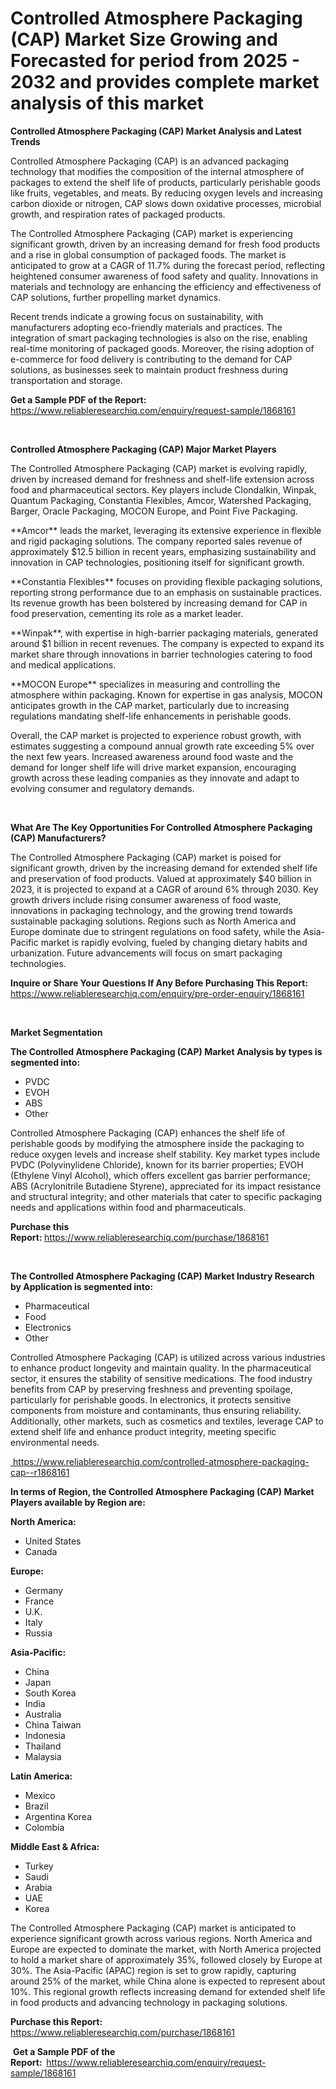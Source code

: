 <p><h1>Controlled Atmosphere Packaging (CAP) Market Size Growing and Forecasted for period from 2025 - 2032 and provides complete market analysis of this market</h1></p><p><strong>Controlled Atmosphere Packaging (CAP) Market Analysis and Latest Trends</strong></p>
<p><p>Controlled Atmosphere Packaging (CAP) is an advanced packaging technology that modifies the composition of the internal atmosphere of packages to extend the shelf life of products, particularly perishable goods like fruits, vegetables, and meats. By reducing oxygen levels and increasing carbon dioxide or nitrogen, CAP slows down oxidative processes, microbial growth, and respiration rates of packaged products.</p><p>The Controlled Atmosphere Packaging (CAP) market is experiencing significant growth, driven by an increasing demand for fresh food products and a rise in global consumption of packaged foods. The market is anticipated to grow at a CAGR of 11.7% during the forecast period, reflecting heightened consumer awareness of food safety and quality. Innovations in materials and technology are enhancing the efficiency and effectiveness of CAP solutions, further propelling market dynamics.</p><p>Recent trends indicate a growing focus on sustainability, with manufacturers adopting eco-friendly materials and practices. The integration of smart packaging technologies is also on the rise, enabling real-time monitoring of packaged goods. Moreover, the rising adoption of e-commerce for food delivery is contributing to the demand for CAP solutions, as businesses seek to maintain product freshness during transportation and storage.</p></p>
<p><strong>Get a Sample PDF of the Report:&nbsp;</strong> <a href="https://www.reliableresearchiq.com/enquiry/request-sample/1868161?utm_campaign=2325&utm_medium=2&utm_source=Github&utm_content=ia&utm_term=19042025&utm_id=controlled-atmosphere-packaging-cap">https://www.reliableresearchiq.com/enquiry/request-sample/1868161</a></p>
<p>&nbsp;</p>
<p><strong>Controlled Atmosphere Packaging (CAP) Major Market Players</strong></p>
<p><p>The Controlled Atmosphere Packaging (CAP) market is evolving rapidly, driven by increased demand for freshness and shelf-life extension across food and pharmaceutical sectors. Key players include Clondalkin, Winpak, Quantum Packaging, Constantia Flexibles, Amcor, Watershed Packaging, Barger, Oracle Packaging, MOCON Europe, and Point Five Packaging.</p><p>**Amcor** leads the market, leveraging its extensive experience in flexible and rigid packaging solutions. The company reported sales revenue of approximately $12.5 billion in recent years, emphasizing sustainability and innovation in CAP technologies, positioning itself for significant growth.</p><p>**Constantia Flexibles** focuses on providing flexible packaging solutions, reporting strong performance due to an emphasis on sustainable practices. Its revenue growth has been bolstered by increasing demand for CAP in food preservation, cementing its role as a market leader.</p><p>**Winpak**, with expertise in high-barrier packaging materials, generated around $1 billion in recent revenues. The company is expected to expand its market share through innovations in barrier technologies catering to food and medical applications.</p><p>**MOCON Europe** specializes in measuring and controlling the atmosphere within packaging. Known for expertise in gas analysis, MOCON anticipates growth in the CAP market, particularly due to increasing regulations mandating shelf-life enhancements in perishable goods.</p><p>Overall, the CAP market is projected to experience robust growth, with estimates suggesting a compound annual growth rate exceeding 5% over the next few years. Increased awareness around food waste and the demand for longer shelf life will drive market expansion, encouraging growth across these leading companies as they innovate and adapt to evolving consumer and regulatory demands.</p></p>
<p>&nbsp;</p>
<p><strong>What Are The Key Opportunities For Controlled Atmosphere Packaging (CAP) Manufacturers?</strong></p>
<p><p>The Controlled Atmosphere Packaging (CAP) market is poised for significant growth, driven by the increasing demand for extended shelf life and preservation of food products. Valued at approximately $40 billion in 2023, it is projected to expand at a CAGR of around 6% through 2030. Key growth drivers include rising consumer awareness of food waste, innovations in packaging technology, and the growing trend towards sustainable packaging solutions. Regions such as North America and Europe dominate due to stringent regulations on food safety, while the Asia-Pacific market is rapidly evolving, fueled by changing dietary habits and urbanization. Future advancements will focus on smart packaging technologies.</p></p>
<p><strong>Inquire or Share Your Questions If Any Before Purchasing This Report:</strong> <a href="https://www.reliableresearchiq.com/enquiry/pre-order-enquiry/1868161?utm_campaign=2325&utm_medium=2&utm_source=Github&utm_content=ia&utm_term=19042025&utm_id=controlled-atmosphere-packaging-cap">https://www.reliableresearchiq.com/enquiry/pre-order-enquiry/1868161</a></p>
<p>&nbsp;</p>
<p><strong>Market Segmentation</strong></p>
<p><strong>The Controlled Atmosphere Packaging (CAP) Market Analysis by types is segmented into:</strong></p>
<p><ul><li>PVDC</li><li>EVOH</li><li>ABS</li><li>Other</li></ul></p>
<p><p>Controlled Atmosphere Packaging (CAP) enhances the shelf life of perishable goods by modifying the atmosphere inside the packaging to reduce oxygen levels and increase shelf stability. Key market types include PVDC (Polyvinylidene Chloride), known for its barrier properties; EVOH (Ethylene Vinyl Alcohol), which offers excellent gas barrier performance; ABS (Acrylonitrile Butadiene Styrene), appreciated for its impact resistance and structural integrity; and other materials that cater to specific packaging needs and applications within food and pharmaceuticals.</p></p>
<p><strong>Purchase this Report:&nbsp;</strong><a href="https://www.reliableresearchiq.com/purchase/1868161?utm_campaign=2325&utm_medium=2&utm_source=Github&utm_content=ia&utm_term=19042025&utm_id=controlled-atmosphere-packaging-cap">https://www.reliableresearchiq.com/purchase/1868161</a></p>
<p>&nbsp;</p>
<p><strong>The Controlled Atmosphere Packaging (CAP) Market Industry Research by Application is segmented into:</strong></p>
<p><ul><li>Pharmaceutical</li><li>Food</li><li>Electronics</li><li>Other</li></ul></p>
<p><p>Controlled Atmosphere Packaging (CAP) is utilized across various industries to enhance product longevity and maintain quality. In the pharmaceutical sector, it ensures the stability of sensitive medications. The food industry benefits from CAP by preserving freshness and preventing spoilage, particularly for perishable goods. In electronics, it protects sensitive components from moisture and contaminants, thus ensuring reliability. Additionally, other markets, such as cosmetics and textiles, leverage CAP to extend shelf life and enhance product integrity, meeting specific environmental needs.</p></p>
<p><a href="https://www.reliableresearchiq.com/controlled-atmosphere-packaging-cap--r1868161?utm_campaign=2325&utm_medium=2&utm_source=Github&utm_content=ia&utm_term=19042025&utm_id=controlled-atmosphere-packaging-cap">&nbsp;https://www.reliableresearchiq.com/controlled-atmosphere-packaging-cap--r1868161</a></p>
<p><strong>In terms of Region, the Controlled Atmosphere Packaging (CAP) Market Players available by Region are:</strong></p>
<p>
    <p> <strong> North America: </strong>
        <ul>
            <li>United States</li>
            <li>Canada</li>
        </ul>
        </p> 
    <p> <strong> Europe: </strong>
        <ul>
            <li>Germany</li>
            <li>France</li>
            <li>U.K.</li>
            <li>Italy</li>
            <li>Russia</li>
        </ul>
        </p> 
    <p> <strong> Asia-Pacific: </strong>
        <ul>
            <li>China</li>
            <li>Japan</li>
            <li>South Korea</li>
            <li>India</li>
            <li>Australia</li>
            <li>China Taiwan</li>
            <li>Indonesia</li>
            <li>Thailand</li>
            <li>Malaysia</li>
        </ul>
        </p> 
    <p> <strong> Latin America: </strong>
        <ul>
            <li>Mexico</li>
            <li>Brazil</li>
            <li>Argentina Korea</li>
            <li>Colombia</li>
        </ul>
        </p> 
    <p> <strong> Middle East & Africa: </strong>
        <ul>
            <li>Turkey</li>
            <li>Saudi</li>
            <li>Arabia</li>
            <li>UAE</li>
            <li>Korea</li>
        </ul>
    </p>
    </p>
<p><p>The Controlled Atmosphere Packaging (CAP) market is anticipated to experience significant growth across various regions. North America and Europe are expected to dominate the market, with North America projected to hold a market share of approximately 35%, followed closely by Europe at 30%. The Asia-Pacific (APAC) region is set to grow rapidly, capturing around 25% of the market, while China alone is expected to represent about 10%. This regional growth reflects increasing demand for extended shelf life in food products and advancing technology in packaging solutions.</p></p>
<p><strong>Purchase this Report: </strong><a href="https://www.reliableresearchiq.com/purchase/1868161?utm_campaign=2325&utm_medium=2&utm_source=Github&utm_content=ia&utm_term=19042025&utm_id=controlled-atmosphere-packaging-cap">https://www.reliableresearchiq.com/purchase/1868161</a></p>
<p>&nbsp;<strong>Get a Sample PDF of the Report:&nbsp;&nbsp;</strong><a href="https://www.reliableresearchiq.com/enquiry/request-sample/1868161?utm_campaign=2325&utm_medium=2&utm_source=Github&utm_content=ia&utm_term=19042025&utm_id=controlled-atmosphere-packaging-cap">https://www.reliableresearchiq.com/enquiry/request-sample/1868161</a></p>
<p><strong></strong></p>
<p><p></p><p></p><p></p></p>